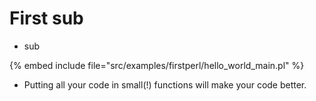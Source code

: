 # First sub

* sub

{% embed include file="src/examples/firstperl/hello_world_main.pl" %}


* Putting all your code in small(!) functions will make your code better.




